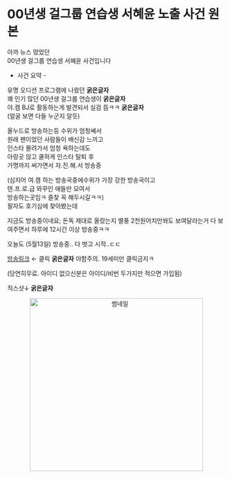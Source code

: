 # 00년생 걸그룹 연습생 서혜윤 노출 사건 원본

아까 뉴스 떴었던<br>
00년생 걸그룹 연습생 서혜윤 사건입니다<br>

- 사건 요약 -

유명 오디션 프로그램에 나왔던	**굵은글자**<br>
꽤 인기 많던 00년생 걸그룹 연습생이	**굵은글자**<br>
야.캠 BJ로 활동하는게 발견되서 실검 뜸ㅋㅋ	**굵은글자**<br>
(얼굴 보면 다들 누군지 알듯)<br>

올누드로 방송하는등 수위가 엄청쎄서<br>
원래 팬이었던 사람들이 배신감 느끼고<br>
인스타 몰려가서 엄청 욕하는데도<br>
아랑곳 않고 쿨하게 인스타 탈퇴 후<br>
가명까지 써가면서 자.진.해.서 방송중

(심지어 여.캠 하는 방송국중에수위가 가장 강한 방송국이고<br>
텐.프.로.급 와꾸인 애들만 모여서<br>
방송하는곳임ㅋ 즐찾 꼭 해두시길ㅋㅋ)<br>
필자도 호기심에 찾아봤는데<br>

지금도 방송중이네요; 돈독 제대로 올랐는지
별풍 2천원어치만쏴도
보여달라는거 다 보여주면서
하루에 12시간 이상 방송중ㅋㅋ

오늘도 (5월13일) 방송중.. 다 벗고 시작..ㄷㄷ

[방송링크](bit.ly/4j0V4qa) ← 클릭	**굵은글자**
야함주의. 19세미만 클릭금지ㅋ

(당연히무료. 아이디 없으신분은
아이디/비번 두가지만 적으면 가입됨)

직스샷↓	**굵은글자**
<!-- HTML 로 가로 400px 제한 -->
<p align="center">
  <img src="https://1.bp.blogspot.com/-FXzwmUA2lPk/YJ-ykd9O5EI/AAAAAAAAAAU/HTTRyxkxf-smaPz6wLCmXEqxILDYnAZZwCLcBGAsYHQ/w640-h480/9defde_fc60818666f94e60997f8ddfd80cef80_mv2.gif" width="400" alt="썸네일">
</p>
